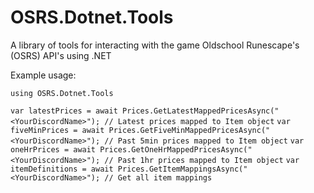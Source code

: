 # OSRS.Dotnet.Tools
A library of tools for interacting with the game Oldschool Runescape's (OSRS) API's using .NET

Example usage:

`using OSRS.Dotnet.Tools`

`var latestPrices = await Prices.GetLatestMappedPricesAsync("<YourDiscordName>"); // Latest prices mapped to Item object`
`var fiveMinPrices = await Prices.GetFiveMinMappedPricesAsync("<YourDiscordName>"); // Past 5min prices mapped to Item object`
`var oneHrPrices = await Prices.GetOneHrMappedPricesAsync("<YourDiscordName>"); // Past 1hr prices mapped to Item object`
`var itemDefinitions = await Prices.GetItemMappingsAsync("<YourDiscordName>"); // Get all item mappings`
